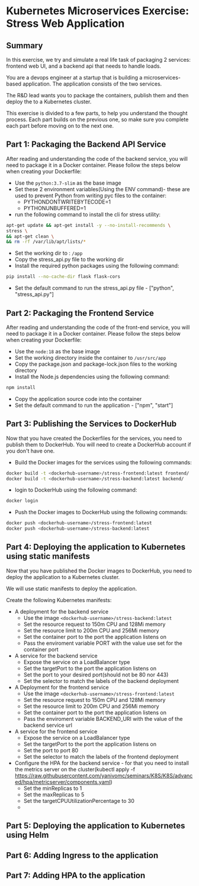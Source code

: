 # Kubernetes Microservices Exercise: Stress Web Application

## Summary

In this exercise, we try and simulate a real life task of packaging 2 services: frontend web UI, and a backend api that needs to handle loads.

You are a devops engineer at a startup that is building a microservices-based application. The application consists of the two services.

The R&D lead wants you to package the containers, publish them and then deploy the to a Kubernetes cluster.

This exercise is divided to a few parts, to help you understand the thought process. Each part builds on the previous one, so make sure you complete each part before moving on to the next one.

## Part 1: Packaging the Backend API Service

After reading and understanding the code of the backend service, you will need to package it in a Docker container. Please follow the steps below when creating your Dockerfile:

- Use the `python:3.7-slim` as the base image
- Set these 2 environment variables(Using the ENV command)- these are used to prevent Python from writing pyc files to the container:
  - PYTHONDONTWRITEBYTECODE=1
  - PYTHONUNBUFFERED=1
- run the following command to install the cli for stress utility:

```bash
apt-get update && apt-get install -y --no-install-recommends \
stress \
&& apt-get clean \
&& rm -rf /var/lib/apt/lists/*
```

- Set the working dir to : `/app`
- Copy the stress_api.py file to the working dir
- Install the required python packages using the following command:

```bash
pip install --no-cache-dir flask flask-cors
```

- Set the default command to run the stress_api.py file - ["python", "stress_api.py"]

## Part 2: Packaging the Frontend Service

After reading and understanding the code of the front-end service, you will need to package it in a Docker container. Please follow the steps below when creating your Dockerfile:

- Use the `node:18` as the base image
- Set the working directory inside the container to `/usr/src/app`
- Copy the package.json and package-lock.json files to the working directory
- Install the Node.js dependencies using the following command:

```bash
npm install
```

- Copy the application source code into the container
- Set the default command to run the application - ["npm", "start"]

## Part 3: Publishing the Services to DockerHub

Now that you have created the Dockerfiles for the services, you need to publish them to DockerHub. You will need to create a DockerHub account if you don't have one.

- Build the Docker images for the services using the following commands:

```bash
docker build -t <dockerhub-username>/stress-frontend:latest frontend/
docker build -t <dockerhub-username>/stress-backend:latest backend/
```

- login to DockerHub using the following command:

```bash
docker login
```

- Push the Docker images to DockerHub using the following commands:

```bash
docker push <dockerhub-username>/stress-frontend:latest
docker push <dockerhub-username>/stress-backend:latest
```

## Part 4: Deploying the application to Kubernetes using static manifests

Now that you have published the Docker images to DockerHub, you need to deploy the application to a Kubernetes cluster.

We will use static manifests to deploy the application.

Create the following Kubernetes manifests:

- A deployment for the backend service
  - Use the image `<dockerhub-username>/stress-backend:latest`
  - Set the resource request to 150m CPU and 128Mi memory
  - Set the resource limit to 200m CPU and 256Mi memory
  - Set the container port to the port the application listens on
  - Pass the enviroment variable PORT with the value use set for the container port
- A service for the backend service
  - Expose the service on a LoadBalancer type
  - Set the targetPort to the port the application listens on
  - Set the port to your desired port(should not be 80 nor 443)
  - Set the selector to match the labels of the backend deployment
- A Deployment for the frontend service
  - Use the image `<dockerhub-username>/stress-frontend:latest`
  - Set the resource request to 150m CPU and 128Mi memory
  - Set the resource limit to 200m CPU and 256Mi memory
  - Set the container port to the port the application listens on
  - Pass the enviroment variable BACKEND_URI with the value of the backend service url
- A service for the frontend service
  - Expose the service on a LoadBalancer type
  - Set the targetPort to the port the application listens on
  - Set the port to port 80
  - Set the selector to match the labels of the frontend deployment
- Configure the HPA for the backend service - for that you need to install the metrics server on the cluster(kubectl apply -f https://raw.githubusercontent.com/yanivomc/seminars/K8S/K8S/advanced/hpa/metricserver/components.yaml)
  - Set the minReplicas to 1
  - Set the maxReplicas to 5
  - Set the targetCPUUtilizationPercentage to 30
  -

## Part 5: Deploying the application to Kubernetes using Helm

## Part 6: Adding Ingress to the application

## Part 7: Adding HPA to the application
